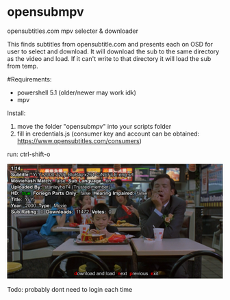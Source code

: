 # opensubmpv
opensubtitles.com mpv selecter & downloader

This finds subtitles from opensubtitle.com and presents each on OSD for user to select and download. 
It will download the sub  to the same directory as the video and load. If it can't write to that directory it will load the sub from temp.

#Requirements:
* powershell 5.1 (older/newer may work idk)
* mpv

Install: 
1. move the folder "opensubmpv" into your scripts folder 
2.  fill in credentials.js (consumer key and account can be obtained: https://www.opensubtitles.com/consumers)

run:
ctrl-shift-o 

![Yi Yi](Screenshot_1.png?raw=true "Yi Yi Mcdonalds")

Todo:
probably dont need to login each time

